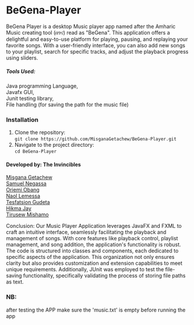 # BeGena-Player

BeGena Player is  a desktop Music player app named after the Amharic Music creating tool (በገና) read as "BeGena". 
This application offers a delightful and easy-to-use platform for playing, pausing,  and replaying
your favorite songs. With a user-friendly interface, you can also add new songs to your playlist,
search for specific tracks, and adjust the playback progress using sliders.



##### *Tools Used:*
Java programming Language,  
Javafx GUI,  
Junit testing library,  
File handling (for saving the path for the music file)  



### Installation
1. Clone the repository:  
   `git clone https://github.com/MisganaGetachew/BeGena-Player.git`  
2. Navigate to the project directory:  
   `cd BeGena-Player`



####  Developed by: The Invincibles

[Misgana Getachew](https://github.com/MisganaGetachew)  
[Samuel Negassa](https://github.com/Sami4N)  
[Oriemi Obang](https://github.com/oriemiobang)  
[Naol Lemessa](https://github.com/naol16)  
[Tesfatsion Gudeta ](https://github.com/Tesfatsion-Gudeta)  
[Hikma Jay ](https://github.com/Hikma2003)    
[Tirusew Mishamo](https://github.com/urim94)     



Conclusion:
Our Music Player Application leverages JavaFX and FXML to craft an intuitive interface, seamlessly facilitating the playback and management of songs. With core features like playback control, playlist management, and song addition, the application's functionality is robust. The code is structured into classes and components, each dedicated to specific aspects of the application. This organization not only ensures clarity but also provides customization and extension capabilities to meet unique requirements. Additionally, JUnit was employed to test the file-saving functionality, specifically validating the process of storing file paths as text.

### NB:  
after testing the APP make sure the 'music.txt' is empty before running the app

